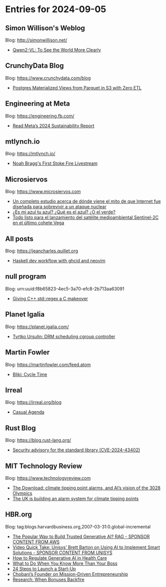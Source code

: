 # Entries for 2024-09-05
## Simon Willison's Weblog 
Blog: http://simonwillison.net/ 

- [Qwen2-VL: To See the World More Clearly](https://simonwillison.net/2024/Sep/4/qwen2-vl/#atom-everything)
## CrunchyData Blog 
Blog: https://www.crunchydata.com/blog 

- [ Postgres Materialized Views from Parquet in S3 with Zero ETL ](https://www.crunchydata.com/blog/postgres-materialized-views-on-parquet-in-s3-powered-by-duckdb)
## Engineering at Meta 
Blog: https://engineering.fb.com/ 

- [Read Meta’s 2024 Sustainability Report](https://sustainability.atmeta.com/2024-sustainability-report/)
## mtlynch.io 
Blog: https://mtlynch.io/ 

- [Noah Bragg's First Stoke Fire Livestream](https://mtlynch.io/notes/noah-bragg-stokefire-1/)
## Microsiervos 
Blog: https://www.microsiervos.com 

- [Un completo estudio acerca de dónde viene el mito de que Internet fue diseñada para sobrevivir a un ataque nuclear](https://www.microsiervos.com/archivo/internet/estudio-donde-viene-mito-internet-disenada-sobrevivir-ataque-nuclear.html)
- [¿Es mi azul tu azul? ¿Qué es el azul? ¿O el verde?](https://www.microsiervos.com/archivo/ciencia/es-mi-azul-tu-azul.html)
- [Todo listo para el lanzamiento del satélite medioambiental Sentinel-2C en el último cohete Vega](https://www.microsiervos.com/archivo/espacio/lanzamiento-satelite-sentinel-2c-ultimo-vega.html)
## All posts 
Blog: https://jeancharles.quillet.org 

- [Haskell dev workflow with ghcid and neovim](https://jeancharles.quillet.org/posts/2024-09-04-Haskell-dev-workflow-with-ghcid-and-neovim.html)
## null program 
Blog: urn:uuid:f8b65823-4ec5-3a70-efc8-2b713aa63091 

- [Giving C++ std::regex a C makeover](https://nullprogram.com/blog/2024/09/04/)
## Planet Igalia 
Blog: https://planet.igalia.com/ 

- [Tvrtko Ursulin: DRM scheduling cgroup controller](https://blogs.igalia.com/tursulin/drm-scheduling-cgroup-controller/)
## Martin Fowler 
Blog: https://martinfowler.com/feed.atom 

- [Bliki: Cycle Time](https://martinfowler.com/bliki/CycleTime.html)
## Irreal 
Blog: https://irreal.org/blog 

- [Casual Agenda](https://irreal.org/blog/?p=12424)
## Rust Blog 
Blog: https://blog.rust-lang.org/ 

- [Security advisory for the standard library (CVE-2024-43402)](https://blog.rust-lang.org/2024/09/04/cve-2024-43402.html)
## MIT Technology Review 
Blog: https://www.technologyreview.com 

- [The Download: climate tipping point alarms, and AI’s vision of the 3028 Olympics](https://www.technologyreview.com/2024/09/04/1103615/the-download-climate-tipping-point-alarms-and-ais-vision-of-the-3028-olympics/)
- [The UK is building an alarm system for climate tipping points](https://www.technologyreview.com/2024/09/04/1103555/the-uk-is-building-an-alarm-system-for-climate-tipping-points/)
## HBR.org 
Blog: tag:blogs.harvardbusiness.org,2007-03-31:0.global-incremental 

- [The Popular Way to Build Trusted Generative AI? RAG - SPONSOR CONTENT FROM AWS](https://hbr.org/sponsored/2024/09/the-popular-way-to-build-trusted-generative-ai-rag)
- [Video Quick Take: Unisys’ Brett Barton on Using AI to Implement Smart Solutions - SPONSOR CONTENT FROM UNISYS](https://hbr.org/sponsored/2024/09/video-quick-take-unisys-brett-barton-on-using-ai-to-implement-smart-solutions)
- [How to Regulate Generative AI in Health Care](https://hbr.org/2024/09/how-to-regulate-generative-ai-in-healthcare)
- [What to Do When You Know More Than Your Boss](https://hbr.org/2024/09/what-to-do-when-you-know-more-than-your-boss)
- [24 Steps to Launch a Start-Up](https://hbr.org/podcast/2024/09/24-steps-to-launch-a-start-up)
- [Chobani’s Founder on Mission-Driven Entrepreneurship](https://hbr.org/podcast/2024/09/chobanis-founder-on-mission-driven-entrepreneurship)
- [Research: When Bonuses Backfire](https://hbr.org/2024/09/research-when-bonuses-backfire)